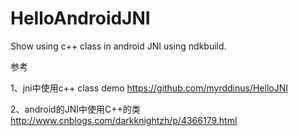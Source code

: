 # HelloAndroidJNI
Show using c++ class in android JNI using ndkbuild.

参考

1、jni中使用c++ class demo
https://github.com/myrddinus/HelloJNI

2、android的JNI中使用C++的类
http://www.cnblogs.com/darkknightzh/p/4366179.html

